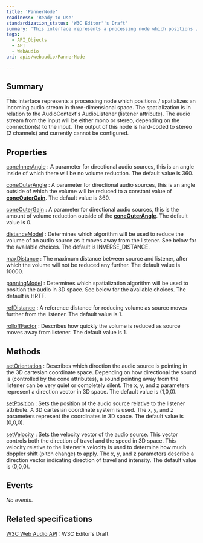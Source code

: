 ```yaml
---
title: 'PannerNode'
readiness: 'Ready to Use'
standardization_status: 'W3C Editor''s Draft'
summary: 'This interface represents a processing node which positions / spatializes an incoming audio stream in three-dimensional space. The spatialization is in relation to the AudioContext''s AudioListener (listener attribute). The audio stream from the input will be either mono or stereo, depending on the connection(s) to the input. The output of this node is hard-coded to stereo (2 channels) and currently cannot be configured.'
tags:
  - API_Objects
  - API
  - WebAudio
uri: apis/webaudio/PannerNode

---
```

## Summary

This interface represents a processing node which positions / spatializes an incoming audio stream in three-dimensional space. The spatialization is in relation to the AudioContext's AudioListener (listener attribute). The audio stream from the input will be either mono or stereo, depending on the connection(s) to the input. The output of this node is hard-coded to stereo (2 channels) and currently cannot be configured.

## Properties

[coneInnerAngle](/apis/webaudio/PannerNode/coneInnerAngle)
:   A parameter for directional audio sources, this is an angle inside of which there will be no volume reduction. The default value is 360.

[coneOuterAngle](/apis/webaudio/PannerNode/coneOuterAngle)
:   A parameter for directional audio sources, this is an angle outside of which the volume will be reduced to a constant value of [**coneOuterGain**](/apis/webaudio/PannerNode/coneOuterGain). The default value is 360.

[coneOuterGain](/apis/webaudio/PannerNode/coneOuterGain)
:   A parameter for directional audio sources, this is the amount of volume reduction outside of the [**coneOuterAngle**](/apis/webaudio/PannerNode/coneOuterAngle). The default value is 0.

[distanceModel](/apis/webaudio/PannerNode/distanceModel)
:   Determines which algorithm will be used to reduce the volume of an audio source as it moves away from the listener. See below for the available choices. The default is INVERSE\_DISTANCE.

[maxDistance](/apis/webaudio/PannerNode/maxDistance)
:   The maximum distance between source and listener, after which the volume will not be reduced any further. The default value is 10000.

[panningModel](/apis/webaudio/PannerNode/panningModel)
:   Determines which spatialization algorithm will be used to position the audio in 3D space. See below for the available choices. The default is HRTF.

[refDistance](/apis/webaudio/PannerNode/refDistance)
:   A reference distance for reducing volume as source moves further from the listener. The default value is 1.

[rolloffFactor](/apis/webaudio/PannerNode/rolloffFactor)
:   Describes how quickly the volume is reduced as source moves away from listener. The default value is 1.

## Methods

[setOrientation](/apis/webaudio/PannerNode/setOrientation)
:   Describes which direction the audio source is pointing in the 3D cartesian coordinate space. Depending on how directional the sound is (controlled by the cone attributes), a sound pointing away from the listener can be very quiet or completely silent. The x, y, and z parameters represent a direction vector in 3D space. The default value is (1,0,0).

[setPosition](/apis/webaudio/PannerNode/setPosition)
:   Sets the position of the audio source relative to the listener attribute. A 3D cartesian coordinate system is used. The x, y, and z parameters represent the coordinates in 3D space. The default value is (0,0,0).

[setVelocity](/apis/webaudio/PannerNode/setVelocity)
:   Sets the velocity vector of the audio source. This vector controls both the direction of travel and the speed in 3D space. This velocity relative to the listener's velocity is used to determine how much doppler shift (pitch change) to apply. The x, y, and z parameters describe a direction vector indicating direction of travel and intensity. The default value is (0,0,0).

## Events

*No events.*

## Related specifications

[W3C Web Audio API](http://webaudio.github.io/web-audio-api/)
:   W3C Editor's Draft
